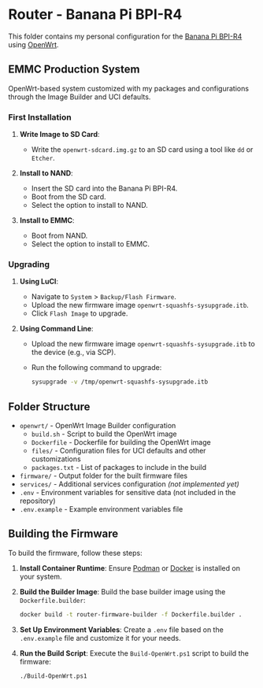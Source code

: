 # Router - Banana Pi BPI-R4

This folder contains my personal configuration for the [Banana Pi BPI-R4](https://wiki.banana-pi.org/Banana_Pi_BPI-R4) using [OpenWrt](https://openwrt.org).

## EMMC Production System

OpenWrt-based system customized with my packages and configurations through the Image Builder and UCI defaults.

### First Installation

1. **Write Image to SD Card**:

   - Write the `openwrt-sdcard.img.gz` to an SD card using a tool like `dd` or `Etcher`.

2. **Install to NAND**:

   - Insert the SD card into the Banana Pi BPI-R4.
   - Boot from the SD card.
   - Select the option to install to NAND.

3. **Install to EMMC**:

   - Boot from NAND.
   - Select the option to install to EMMC.

### Upgrading

1. **Using LuCI**:

   - Navigate to `System` > `Backup/Flash Firmware`.
   - Upload the new firmware image `openwrt-squashfs-sysupgrade.itb`.
   - Click `Flash Image` to upgrade.

2. **Using Command Line**:

   - Upload the new firmware image `openwrt-squashfs-sysupgrade.itb` to the device (e.g., via SCP).
   - Run the following command to upgrade:

     ```sh
     sysupgrade -v /tmp/openwrt-squashfs-sysupgrade.itb
     ```

## Folder Structure

- `openwrt/` - OpenWrt Image Builder configuration
  - `build.sh` - Script to build the OpenWrt image
  - `Dockerfile` - Dockerfile for building the OpenWrt image
  - `files/` - Configuration files for UCI defaults and other customizations
  - `packages.txt` - List of packages to include in the build
- `firmware/` - Output folder for the built firmware files
- `services/` - Additional services configuration _(not implemented yet)_
- `.env` - Environment variables for sensitive data (not included in the repository)
- `.env.example` - Example environment variables file

## Building the Firmware

To build the firmware, follow these steps:

1. **Install Container Runtime**: Ensure [Podman](https://podman.io) or [Docker](https://www.docker.com) is installed on your system.

2. **Build the Builder Image**: Build the base builder image using the `Dockerfile.builder`:

   ```sh
   docker build -t router-firmware-builder -f Dockerfile.builder .
   ```

3. **Set Up Environment Variables**: Create a `.env` file based on the `.env.example` file and customize it for your needs.

4. **Run the Build Script**: Execute the `Build-OpenWrt.ps1` script to build the firmware:

   ```sh
   ./Build-OpenWrt.ps1
   ```
